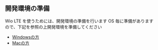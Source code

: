 ## 開発環境の準備
Wio LTE を使うためには、開発環境の準備を行います
OS 毎に準備がありますので、下記を参照の上開発環境を準備してください

* [Windowsの方](setup_windows)
* [Macの方](setup_mac)
